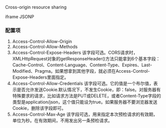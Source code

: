 Cross-origin resource sharing

iframe JSONP

### 配置项
1. Access-Control-Allow-Origin
2. Access-Control-Allow-Methods
3. Access-Control-Expose-Headers
该字段可选。CORS请求时，XMLHttpRequest对象的getResponseHeader()方法只能拿到6个基本字段：Cache-Control、Content-Language、Content-Type、Expires、Last-Modified、Pragma。如果想拿到其他字段，就必须在Access-Control-Expose-Headers里面指定。
4. Access-Control-Allow-Credentials
该字段可选。它的值是一个布尔值，表示是否允许发送Cookie.默认情况下，不发生Cookie，即：false。对服务器有特殊要求的请求，比如请求方法是PUT或DELETE，或者Content-Type字段的类型是application/json，这个值只能设为true。如果服务器不要浏览器发送Cookie，删除该字段即可。
5. Access-Control-Max-Age
该字段可选，用来指定本次预检请求的有效期，单位为秒。在有效期间，不用发出另一条预检请求。